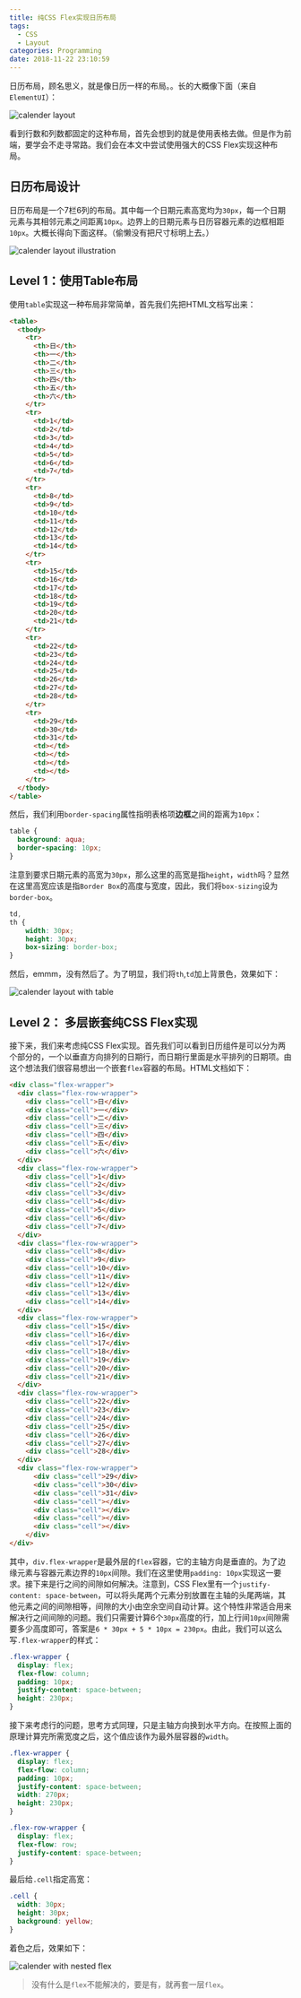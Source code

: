```yaml
---
title: 纯CSS Flex实现日历布局
tags:
  - CSS
  - Layout
categories: Programming
date: 2018-11-22 23:10:59
---
```



日历布局，顾名思义，就是像日历一样的布局。。长的大概像下面（来自`ElementUI`）：

![calender layout](calender-layout.png)

看到行数和列数都固定的这种布局，首先会想到的就是使用表格去做。但是作为前端，要学会不走寻常路。我们会在本文中尝试使用强大的CSS Flex实现这种布局。

<!--more-->

## 日历布局设计

日历布局是一个7栏6列的布局。其中每一个日期元素高宽均为`30px`，每一个日期元素与其相邻元素之间距离`10px`。边界上的日期元素与日历容器元素的边框相距`10px`。大概长得向下面这样。（偷懒没有把尺寸标明上去。）

![calender layout illustration](calender-illustration.png)

## Level 1：使用Table布局

使用`table`实现这一种布局非常简单，首先我们先把HTML文档写出来：

```html
<table>
  <tbody>
    <tr>
      <th>日</th>
      <th>一</th>
      <th>二</th>
      <th>三</th>
      <th>四</th>
      <th>五</th>
      <th>六</th>
    </tr>
    <tr>
      <td>1</td>
      <td>2</td>
      <td>3</td>
      <td>4</td>
      <td>5</td>
      <td>6</td>
      <td>7</td>
    </tr>
    <tr>
      <td>8</td>
      <td>9</td>
      <td>10</td>
      <td>11</td>
      <td>12</td>
      <td>13</td>
      <td>14</td>
    </tr>
    <tr>
      <td>15</td>
      <td>16</td>
      <td>17</td>
      <td>18</td>
      <td>19</td>
      <td>20</td>
      <td>21</td>
    </tr>
    <tr>
      <td>22</td>
      <td>23</td>
      <td>24</td>
      <td>25</td>
      <td>26</td>
      <td>27</td>
      <td>28</td>
    </tr>
    <tr>
      <td>29</td>
      <td>30</td>
      <td>31</td>
      <td></td>
      <td></td>
      <td></td>
      <td></td>
    </tr>
  </tbody>
</table>
```

然后，我们利用`border-spacing`属性指明表格项**边框**之间的距离为`10px`：

```css
table {
  background: aqua;
  border-spacing: 10px;
}
```

注意到要求日期元素的高宽为`30px`，那么这里的高宽是指`height`，`width`吗？显然在这里高宽应该是指`Border Box`的高度与宽度，因此，我们将`box-sizing`设为`border-box`。

```css
td,
th {
    width: 30px;
    height: 30px;
    box-sizing: border-box;
}
```

然后，emmm，没有然后了。为了明显，我们将`th`,`td`加上背景色，效果如下：

![calender layout with table](calender-layout-with-table.png)

## Level 2： 多层嵌套纯CSS Flex实现

接下来，我们来考虑纯CSS Flex实现。首先我们可以看到日历组件是可以分为两个部分的，一个以垂直方向排列的日期行，而日期行里面是水平排列的日期项。由这个想法我们很容易想出一个嵌套`flex`容器的布局。HTML文档如下：

```html
<div class="flex-wrapper">
  <div class="flex-row-wrapper">
    <div class="cell">日</div>
    <div class="cell">一</div>
    <div class="cell">二</div>
    <div class="cell">三</div>
    <div class="cell">四</div>
    <div class="cell">五</div>
    <div class="cell">六</div>
  </div>
  <div class="flex-row-wrapper">
    <div class="cell">1</div>
    <div class="cell">2</div>
    <div class="cell">3</div>
    <div class="cell">4</div>
    <div class="cell">5</div>
    <div class="cell">6</div>
    <div class="cell">7</div>
  </div>
  <div class="flex-row-wrapper">
    <div class="cell">8</div>
    <div class="cell">9</div>
    <div class="cell">10</div>
    <div class="cell">11</div>
    <div class="cell">12</div>
    <div class="cell">13</div>
    <div class="cell">14</div>
  </div>
  <div class="flex-row-wrapper">
    <div class="cell">15</div>
    <div class="cell">16</div>
    <div class="cell">17</div>
    <div class="cell">18</div>
    <div class="cell">19</div>
    <div class="cell">20</div>
    <div class="cell">21</div>
  </div>
  <div class="flex-row-wrapper">
    <div class="cell">22</div>
    <div class="cell">23</div>
    <div class="cell">24</div>
    <div class="cell">25</div>
    <div class="cell">26</div>
    <div class="cell">27</div>
    <div class="cell">28</div>
  </div>
  <div class="flex-row-wrapper">
      <div class="cell">29</div>
      <div class="cell">30</div>
      <div class="cell">31</div>
      <div class="cell"></div>
      <div class="cell"></div>
      <div class="cell"></div>
      <div class="cell"></div>
    </div>
</div>
```
其中，`div.flex-wrapper`是最外层的`flex`容器，它的主轴方向是垂直的。为了边缘元素与容器元素边界的`10px`间隙。我们在这里使用`padding: 10px`实现这一要求。接下来是行之间的间隙如何解决。注意到，CSS Flex里有一个`justify-content: space-between`，可以将头尾两个元素分别放置在主轴的头尾两端，其他元素之间的间隙相等，间隙的大小由空余空间自动计算。这个特性非常适合用来解决行之间间隙的问题。我们只需要计算6个`30px`高度的行，加上行间`10px`间隙需要多少高度即可，答案是`6 * 30px + 5 * 10px = 230px`。由此，我们可以这么写`.flex-wrapper`的样式：

```css
.flex-wrapper {
  display: flex;
  flex-flow: column;
  padding: 10px;
  justify-content: space-between;
  height: 230px;
}
```

接下来考虑行的问题，思考方式同理，只是主轴方向换到水平方向。在按照上面的原理计算完所需宽度之后，这个值应该作为最外层容器的`width`。

```css
.flex-wrapper {
  display: flex;
  flex-flow: column;
  padding: 10px;
  justify-content: space-between;
  width: 270px;
  height: 230px;
}

.flex-row-wrapper {
  display: flex;
  flex-flow: row;
  justify-content: space-between;
}
```

最后给`.cell`指定高宽：

```css
.cell {
  width: 30px;
  height: 30px;
  background: yellow;
}
```

着色之后，效果如下：

![calender with nested flex](calender-with-nested-flex.png)

> 没有什么是`flex`不能解决的，要是有，就再套一层`flex`。
